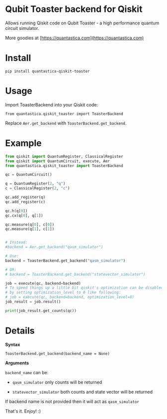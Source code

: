 # Qubit Toaster backend for Qiskit

Allows running Qiskit code on Qubit Toaster - a high performance quantum circuit simulator.

More goodies at [https://quantastica.com](https://quantastica.com)


# Install

```
pip install quantastica-qiskit-toaster
```

# Usage

Import ToasterBackend into your Qiskit code:

```
from quantastica.qiskit_toaster import ToasterBackend
```

Replace `Aer.get_backend` with `ToasterBackend.get_backend`.

# Example

```python
from qiskit import QuantumRegister, ClassicalRegister
from qiskit import QuantumCircuit, execute, Aer
from quantastica.qiskit_toaster import ToasterBackend

qc = QuantumCircuit()

q = QuantumRegister(2, "q")
c = ClassicalRegister(2, "c")

qc.add_register(q)
qc.add_register(c)

qc.h(q[0])
qc.cx(q[0], q[1])

qc.measure(q[0], c[0])
qc.measure(q[1], c[1])


# Instead:
#backend = Aer.get_backend("qasm_simulator")

# Use:
backend = ToasterBackend.get_backend("qasm_simulator")

# OR:
# backend = ToasterBackend.get_backend("statevector_simulator")

job = execute(qc, backend=backend)
# To speed things up a little bit qiskit's optimization can be disabled
# by setting optimization_level to 0 like following:
# job = execute(qc, backend=backend, optimization_level=0)
job_result = job.result()

print(job_result.get_counts(qc))

```


# Details

**Syntax**

`ToasterBackend.get_backend(backend_name = None)`


**Arguments**

`backend_name` can be:

- `qasm_simulator` only counts will be returned

- `statevector_simulator` both counts and state vector will be returned

If backend name is not provided then it will act as `qasm_simulator`


That's it. Enjoy! :)
